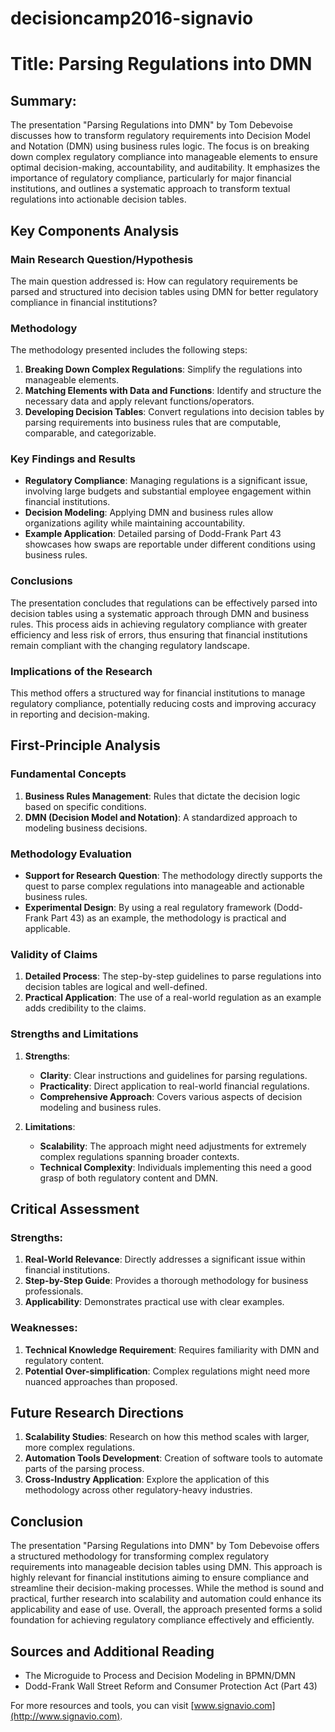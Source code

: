 # decisioncamp2016-signavio

# Title: Parsing Regulations into DMN

## Summary:
The presentation "Parsing Regulations into DMN" by Tom Debevoise discusses how to transform regulatory requirements into Decision Model and Notation (DMN) using business rules logic. The focus is on breaking down complex regulatory compliance into manageable elements to ensure optimal decision-making, accountability, and auditability. It emphasizes the importance of regulatory compliance, particularly for major financial institutions, and outlines a systematic approach to transform textual regulations into actionable decision tables.

## Key Components Analysis

### Main Research Question/Hypothesis
The main question addressed is: How can regulatory requirements be parsed and structured into decision tables using DMN for better regulatory compliance in financial institutions?

### Methodology
The methodology presented includes the following steps:
1. **Breaking Down Complex Regulations**: Simplify the regulations into manageable elements.
2. **Matching Elements with Data and Functions**: Identify and structure the necessary data and apply relevant functions/operators.
3. **Developing Decision Tables**: Convert regulations into decision tables by parsing requirements into business rules that are computable, comparable, and categorizable.

### Key Findings and Results
- **Regulatory Compliance**: Managing regulations is a significant issue, involving large budgets and substantial employee engagement within financial institutions.
- **Decision Modeling**: Applying DMN and business rules allow organizations agility while maintaining accountability.
- **Example Application**: Detailed parsing of Dodd-Frank Part 43 showcases how swaps are reportable under different conditions using business rules.

### Conclusions
The presentation concludes that regulations can be effectively parsed into decision tables using a systematic approach through DMN and business rules. This process aids in achieving regulatory compliance with greater efficiency and less risk of errors, thus ensuring that financial institutions remain compliant with the changing regulatory landscape.

### Implications of the Research
This method offers a structured way for financial institutions to manage regulatory compliance, potentially reducing costs and improving accuracy in reporting and decision-making.

## First-Principle Analysis

### Fundamental Concepts
1. **Business Rules Management**: Rules that dictate the decision logic based on specific conditions.
2. **DMN (Decision Model and Notation)**: A standardized approach to modeling business decisions.

### Methodology Evaluation
- **Support for Research Question**: The methodology directly supports the quest to parse complex regulations into manageable and actionable business rules.
- **Experimental Design**: By using a real regulatory framework (Dodd-Frank Part 43) as an example, the methodology is practical and applicable.

### Validity of Claims
1. **Detailed Process**: The step-by-step guidelines to parse regulations into decision tables are logical and well-defined.
2. **Practical Application**: The use of a real-world regulation as an example adds credibility to the claims.

### Strengths and Limitations
1. **Strengths**:
   - **Clarity**: Clear instructions and guidelines for parsing regulations.
   - **Practicality**: Direct application to real-world financial regulations.
   - **Comprehensive Approach**: Covers various aspects of decision modeling and business rules.

2. **Limitations**:
   - **Scalability**: The approach might need adjustments for extremely complex regulations spanning broader contexts.
   - **Technical Complexity**: Individuals implementing this need a good grasp of both regulatory content and DMN.

## Critical Assessment

### Strengths:
1. **Real-World Relevance**: Directly addresses a significant issue within financial institutions.
2. **Step-by-Step Guide**: Provides a thorough methodology for business professionals.
3. **Applicability**: Demonstrates practical use with clear examples.

### Weaknesses:
1. **Technical Knowledge Requirement**: Requires familiarity with DMN and regulatory content.
2. **Potential Over-simplification**: Complex regulations might need more nuanced approaches than proposed.

## Future Research Directions
1. **Scalability Studies**: Research on how this method scales with larger, more complex regulations.
2. **Automation Tools Development**: Creation of software tools to automate parts of the parsing process.
3. **Cross-Industry Application**: Explore the application of this methodology across other regulatory-heavy industries.

## Conclusion
The presentation "Parsing Regulations into DMN" by Tom Debevoise offers a structured methodology for transforming complex regulatory requirements into manageable decision tables using DMN. This approach is highly relevant for financial institutions aiming to ensure compliance and streamline their decision-making processes. While the method is sound and practical, further research into scalability and automation could enhance its applicability and ease of use. Overall, the approach presented forms a solid foundation for achieving regulatory compliance effectively and efficiently.

## Sources and Additional Reading
- The Microguide to Process and Decision Modeling in BPMN/DMN
- Dodd-Frank Wall Street Reform and Consumer Protection Act (Part 43)

For more resources and tools, you can visit [www.signavio.com](http://www.signavio.com).